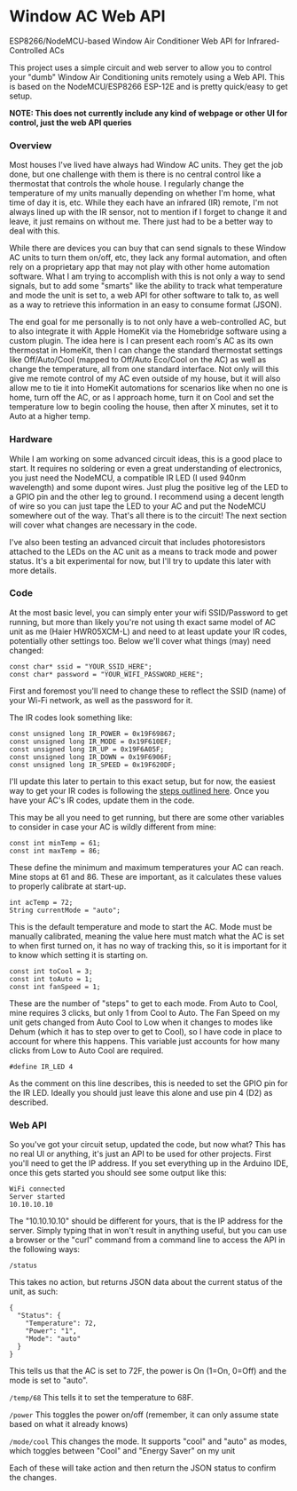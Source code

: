 # Window AC Web API
ESP8266/NodeMCU-based Window Air Conditioner Web API for Infrared-Controlled ACs

This project uses a simple circuit and web server to allow you to control your "dumb" Window Air Conditioning units remotely using a Web API. This is based on the NodeMCU/ESP8266 ESP-12E and is pretty quick/easy to get setup. 

**NOTE: This does not currently include any kind of webpage or other UI for control, just the web API queries**

### Overview
Most houses I've lived have always had Window AC units. They get the job done, but one challenge with them is there is no central control like a thermostat that controls the whole house. I regularly change the temperature of my units manually depending on whether I'm home, what time of day it is, etc. While they each have an infrared (IR) remote, I'm not always lined up with the IR sensor, not to mention if I forget to change it and leave, it just remains on without me. There just had to be a better way to deal with this.

While there are devices you can buy that can send signals to these Window AC units to turn them on/off, etc, they lack any formal automation, and often rely on a proprietary app that may not play with other home automation software. What I am trying to accomplish with this is not only a way to send signals, but to add some "smarts" like the ability to track what temperature and mode the unit is set to, a web API for other software to talk to, as well as a way to retrieve this information in an easy to consume format (JSON). 

The end goal for me personally is to not only have a web-controlled AC, but to also integrate it with Apple HomeKit via the Homebridge software using a custom plugin. The idea here is I can present each room's AC as its own thermostat in HomeKit, then I can change the standard thermostat settings like Off/Auto/Cool (mapped to Off/Auto Eco/Cool on the AC) as well as change the temperature, all from one standard interface. Not only will this give me remote control of my AC even outside of my house, but it will also allow me to tie it into HomeKit automations for scenarios like when no one is home, turn off the AC, or as I approach home, turn it on Cool and set the temperature low to begin cooling the house, then after X minutes, set it to Auto at a higher temp. 

### Hardware
While I am working on some advanced circuit ideas, this is a good place to start. It requires no soldering or even a great understanding of electronics, you just need the NodeMCU, a compatible IR LED (I used 940nm wavelength) and some dupont wires. Just plug the positive leg of the LED to a GPIO pin and the other leg to ground. I recommend using a decent length of wire so you can just tape the LED to your AC and put the NodeMCU somewhere out of the way. That's all there is to the circuit! The next section will cover what changes are necessary in the code.

I've also been testing an advanced circuit that includes photoresistors attached to the LEDs on the AC unit as a means to track mode and power status. It's a bit experimental for now, but I'll try to update this later with more details.

### Code
At the most basic level, you can simply enter your wifi SSID/Password to get running, but more than likely you're not using th exact same model of AC unit as me (Haier HWR05XCM-L) and need to at least update your IR codes, potentially other settings too. Below we'll cover what things (may) need changed:
```
const char* ssid = "YOUR_SSID_HERE";
const char* password = "YOUR_WIFI_PASSWORD_HERE";
```
First and foremost you'll need to change these to reflect the SSID (name) of your Wi-Fi network, as well as the password for it.


The IR codes look something like:
```
const unsigned long IR_POWER = 0x19F69867;
const unsigned long IR_MODE = 0x19F610EF;
const unsigned long IR_UP = 0x19F6A05F;
const unsigned long IR_DOWN = 0x19F6906F;
const unsigned long IR_SPEED = 0x19F620DF;
```
I'll update this later to pertain to this exact setup, but for now, the easiest way to get your IR codes is following the [steps outlined here](https://techcontostones.blogspot.com/2013/09/controlling-air-conditioner-with-your.html). Once you have your AC's IR codes, update them in the code. 

This may be all you need to get running, but there are some other variables to consider in case your AC is wildly different from mine:
```
const int minTemp = 61;
const int maxTemp = 86;
```
These define the minimum and maximum temperatures your AC can reach. Mine stops at 61 and 86. These are important, as it calculates these values to properly calibrate at start-up.

```
int acTemp = 72;
String currentMode = "auto";
```
This is the default temperature and mode to start the AC. Mode must be manually calibrated, meaning the value here must match what the AC is set to when first turned on, it has no way of tracking this, so it is important for it to know which setting it is starting on.

```
const int toCool = 3;
const int toAuto = 1;
const int fanSpeed = 1;
```
These are the number of "steps" to get to each mode. From Auto to Cool, mine requires 3 clicks, but only 1 from Cool to Auto. The Fan Speed on my unit gets changed from Auto Cool to Low when it changes to modes like Dehum (which it has to step over to get to Cool), so I have code in place to account for where this happens. This variable just accounts for how many clicks from Low to Auto Cool are required.

```
#define IR_LED 4 
```
As the comment on this line describes, this is needed to set the GPIO pin for the IR LED. Ideally you should just leave this alone and use pin 4 (D2) as described.

### Web API
So you've got your circuit setup, updated the code, but now what? This has no real UI or anything, it's just an API to be used for other projects. First you'll need to get the IP address. If you set everything up in the Arduino IDE, once this gets started you should see some output like this:
```
WiFi connected
Server started
10.10.10.10
```
The "10.10.10.10" should be different for yours, that is the IP address for the server. Simply typing that in won't result in anything useful, but you can use a browser or the "curl" command from a command line to access the API in the following ways:
```
/status
```
This takes no action, but returns JSON data about the current status of the unit, as such:
```
{
  "Status": {
    "Temperature": 72,
    "Power": "1",
    "Mode": "auto"
  }
}
```
This tells us that the AC is set to 72F, the power is On (1=On, 0=Off) and the mode is set to "auto". 

```/temp/68``` This tells it to set the temperature to 68F. 

```/power``` This toggles the power on/off (remember, it can only assume state based on what it already knows)

```/mode/cool``` This changes the mode. It supports "cool" and "auto" as modes, which toggles between "Cool" and "Energy Saver" on my unit

Each of these will take action and then return the JSON status to confirm the changes. 
